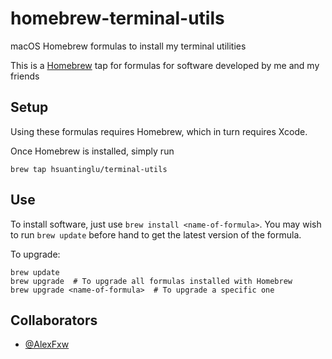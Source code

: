 # homebrew-terminal-utils
macOS Homebrew formulas to install my terminal utilities

This is a [Homebrew](http://brew.sh/) tap for formulas for software developed by me and my friends

## Setup
Using these formulas requires Homebrew, which in turn requires Xcode.

Once Homebrew is installed, simply run
```Shell
brew tap hsuantinglu/terminal-utils
```

## Use
To install software, just use `brew install <name-of-formula>`.
You may wish to run `brew update` before hand to get the latest version of the formula.

To upgrade:
```Shell
brew update
brew upgrade  # To upgrade all formulas installed with Homebrew
brew upgrade <name-of-formula>  # To upgrade a specific one
```


## Collaborators
- [@AlexFxw](https://github.com/AlexFxw/)
